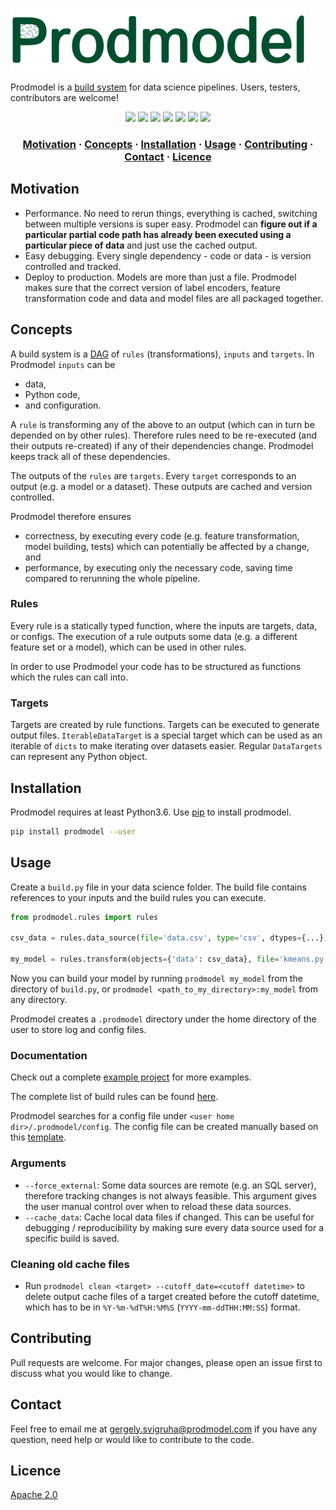 ![Prodmodel](https://github.com/prodmodel/prodmodel/blob/master/logo.png)

Prodmodel is a [build system](https://en.wikipedia.org/wiki/List_of_build_automation_software) for data science pipelines.
Users, testers, contributors are welcome!

<p align="center">
  <a href="https://pypi.org/project/prodmodel">
    <img src="https://img.shields.io/pypi/v/prodmodel.svg"></img></a>
  <a href="https://pypi.org/project/prodmodel" alt="Downloads">
    <img src="https://img.shields.io/pypi/dd/prodmodel.svg" /></a>
  <a href="https://github.com/prodmodel/prodmodel/graphs/contributors" alt="Contributors">
    <img src="https://img.shields.io/github/contributors/prodmodel/prodmodel.svg" /></a>
  <a href="https://github.com/prodmodel/prodmodel/pulse" alt="Activity">
    <img src="https://img.shields.io/github/commit-activity/m/prodmodel/prodmodel.svg" /></a>
  <a href="https://github.com/prodmodel/prodmodel/issues" alt="Issues">
    <img src="https://img.shields.io/github/issues/prodmodel/prodmodel.svg" /></a>
  <a href="https://github.com/prodmodel/prodmodel/issues?utf8=%E2%9C%93&q=is%3Aissue+is%3Aclosed" alt="Closed issues">
    <img src="https://img.shields.io/github/issues-closed/prodmodel/prodmodel.svg" /></a>
  <a href="https://github.com/prodmodel/prodmodel/pulls" alt="Pulls">
    <img src="https://img.shields.io/github/issues-pr/prodmodel/prodmodel.svg" /></a>
</p>

<h3 align="center">
  <a href="#motivation">Motivation</a>
  <span> · </span>
  <a href="#concepts">Concepts</a>
  <span> · </span>
  <a href="#installation">Installation</a>
  <span> · </span>
  <a href="#usage">Usage</a>
  <span> · </span>
  <a href="#contributing">Contributing</a>
  <span> · </span>
  <a href="#contact">Contact</a>
  <span> · </span>
  <a href="#licence">Licence</a>
</h3>

## Motivation

 * Performance. No need to rerun things, everything is cached, switching between multiple versions is super easy. Prodmodel can
   **figure out if a particular partial code path has already been executed using a particular piece of data** and just use the cached output.
 * Easy debugging. Every single dependency - code or data - is version controlled and tracked.
 * Deploy to production. Models are more than just a file. Prodmodel makes sure that the correct version of label encoders,
   feature transformation code and data and model files are all packaged together.

## Concepts

A build system is a [DAG](https://en.wikipedia.org/wiki/Directed_acyclic_graph) of `rules` (transformations), `inputs` and `targets`.
In Prodmodel `inputs` can be
 * data,
 * Python code,
 * and configuration.

A `rule` is transforming any of the above to an output (which can in turn be depended on by other rules). Therefore rules need to be
re-executed (and their outputs re-created) if any of their dependencies change. Prodmodel keeps track all of these dependencies.

The outputs of the `rules` are `targets`. Every `target` corresponds to an output (e.g. a model or a dataset). These outputs
are cached and version controlled.

Prodmodel therefore ensures
 * correctness, by executing every code (e.g. feature transformation, model building, tests) which can potentially be affected by a change, and
 * performance, by executing only the necessary code, saving time compared to rerunning the whole pipeline.

### Rules

Every rule is a statically typed function, where the inputs are targets, data, or configs. The execution of
a rule outputs some data (e.g. a different feature set or a model), which can be used in other rules.

In order to use Prodmodel your code has to be structured as functions which the rules can call into.

### Targets

Targets are created by rule functions. Targets can be executed to generate output files. `IterableDataTarget` is a special target
which can be used as an iterable of `dicts` to make iterating over datasets easier. Regular `DataTargets` can represent any
Python object.

## Installation

Prodmodel requires at least Python3.6. Use [pip](https://pip.pypa.io/en/stable/) to install prodmodel.

```bash
pip install prodmodel --user
```

## Usage

Create a `build.py` file in your data science folder. The build file contains references to your inputs and the build rules you can execute.

```python
from prodmodel.rules import rules

csv_data = rules.data_source(file='data.csv', type='csv', dtypes={...})

my_model = rules.transform(objects={'data': csv_data}, file='kmeans.py', fn='compute_kmeans')
```

Now you can build your model by running `prodmodel my_model` from the directory of `build.py`,
or `prodmodel <path_to_my_directory>:my_model` from any directory.

Prodmodel creates a `.prodmodel` directory under the home directory of the user to store log and config files.

### Documentation

Check out a complete [example project](https://github.com/prodmodel/prodmodel/tree/master/example) for more examples.

The complete list of build rules can be found [here](https://github.com/prodmodel/prodmodel/blob/master/doc/api_doc.md).

Prodmodel searches for a config file under `<user home dir>/.prodmodel/config`. The config file can be created manually
based on this [template](https://github.com/prodmodel/prodmodel/blob/master/doc/config).

### Arguments

 * `--force_external`: Some data sources are remote (e.g. an SQL server), therefore tracking changes is not always feasible.
   This argument gives the user manual control over when to reload these data sources.
 * `--cache_data`: Cache local data files if changed. This can be useful for debugging / reproducibility by making sure every
   data source used for a specific build is saved.

### Cleaning old cache files

 * Run `prodmodel clean <target> --cutoff_date=<cutoff datetime>` to delete output cache files of a target created before
   the cutoff datetime, which has to be in `%Y-%m-%dT%H:%M%S` (`YYYY-mm-ddTHH:MM:SS`) format.

## Contributing
Pull requests are welcome. For major changes, please open an issue first to discuss what you would like to change.

## Contact
Feel free to email me at gergely.svigruha@prodmodel.com if you have any question, need help or would like to contribute to the code.

## Licence
[Apache 2.0](https://github.com/prodmodel/prodmodel/blob/master/LICENCE)

